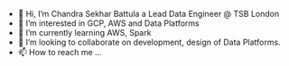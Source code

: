 - 👋 Hi, I’m Chandra Sekhar Battula a Lead Data Engineer @ TSB London
- 👀 I’m interested in GCP, AWS and Data Platforms
- 🌱 I’m currently learning AWS, Spark
- 💞️ I’m looking to collaborate on development, design of Data Platforms.
- 📫 How to reach me ...

<!---
I690290/I690290 is a ✨ special ✨ repository because its `README.md` (this file) appears on your GitHub profile.
You can click the Preview link to take a look at your changes.
--->
